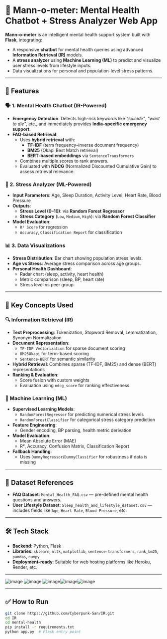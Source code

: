 # 🧠 Mann-o-meter: Mental Health Chatbot + Stress Analyzer Web App

**Mann-o-meter** is an intelligent mental health support system built with **Flask**, integrating:
- A responsive **chatbot** for mental health queries using advanced **Information Retrieval (IR)** models.
- A **stress analyzer** using **Machine Learning (ML)** to predict and visualize user stress levels from lifestyle inputs.
- Data visualizations for personal and population-level stress patterns.

---

## 🚀 Features

### 🗣️ 1. Mental Health Chatbot (IR-Powered)
- **Emergency Detection**: Detects high-risk keywords like *"suicide"*, *"want to die"*, etc., and immediately provides **India-specific emergency support**.
- **FAQ-based Retrieval**:
  - Uses **hybrid retrieval** with:
    - **TF-IDF** (term frequency–inverse document frequency)
    - **BM25** (Okapi Best Match retrieval)
    - **BERT-based embeddings** via `SentenceTransformers`
  - Combines multiple scores to rank answers.
  - Evaluated with **NDCG** (Normalized Discounted Cumulative Gain) to assess retrieval relevance.

### 🤖 2. Stress Analyzer (ML-Powered)
- **Input Parameters**: Age, Sleep Duration, Activity Level, Heart Rate, Blood Pressure
- **Outputs**:
  - **Stress Level (0–10)**: via **Random Forest Regressor**
  - **Stress Category** (`Low`, `Medium`, `High`): via **Random Forest Classifier**
- **Model Evaluation**:
  - `R² Score` for regression
  - `Accuracy`, `Classification Report` for classification

### 📊 3. Data Visualizations
- **Stress Distribution**: Bar chart showing population stress levels.
- **Age vs Stress**: Average stress comparison across age groups.
- **Personal Health Dashboard**:
  - Radar chart (sleep, activity, heart health)
  - Metric comparison (sleep, BP, heart rate)
  - Stress level vs peer group

---

## 🧠 Key Concepts Used

### 🔍 Information Retrieval (IR)
- **Text Preprocessing**: Tokenization, Stopword Removal, Lemmatization, Synonym Normalization
- **Document Representation**:
  - `TF-IDF Vectorization` for sparse document scoring
  - `BM25Okapi` for term-based scoring
  - `Sentence-BERT` for semantic similarity
- **Hybrid Retrieval**: Combines sparse (TF-IDF, BM25) and dense (BERT) representations
- **Ranking & Evaluation**:
  - Score fusion with custom weights
  - Evaluation using `ndcg_score` for ranking effectiveness

### 🤖 Machine Learning (ML)
- **Supervised Learning Models**:
  - `RandomForestRegressor` for predicting numerical stress levels
  - `RandomForestClassifier` for categorical stress category prediction
- **Feature Engineering**:
  - Gender encoding, BP parsing, health metric derivation
- **Model Evaluation**:
  - Mean Absolute Error (MAE)
  - R², Accuracy, Confusion Matrix, Classification Report
- **Fallback Handling**:
  - Uses `DummyRegressor`/`DummyClassifier` for robustness if data is missing

---

## 📂 Dataset References

- **FAQ Dataset**: `Mental_Health_FAQ.csv` — pre-defined mental health questions and answers.
- **User Lifestyle Dataset**: `Sleep_health_and_lifestyle_dataset.csv` — includes fields like `Age`, `Heart Rate`, `Blood Pressure`, etc.

---

## 🛠️ Tech Stack

- **Backend**: Python, Flask
- **Libraries**: `sklearn`, `nltk`, `matplotlib`, `sentence-transformers`, `rank_bm25`, `pandas`, `numpy`
- **Deployment-ready**: Suitable for web hosting platforms like Heroku, Render, etc.

---

![image](https://github.com/user-attachments/assets/d45b0aab-6317-4689-a637-262994cb9d67)
![image](https://github.com/user-attachments/assets/7bc86a58-78a7-4b69-b3d4-015b70f5f5a7)
![image](https://github.com/user-attachments/assets/9719a01a-e794-4eaa-bfee-2cb836170783)![image](https://github.com/user-attachments/assets/ae9dc69a-5a83-46c4-8700-28714ae85535)![image](https://github.com/user-attachments/assets/3620a070-2339-49db-833e-7ab42e7bc77b)



---

## ✅ How to Run

```bash
git clone https://github.com/Cyberpunk-San/IR.git
cd IR
cd mental-health
pip install -r requirements.txt
python app.py  # Flask entry point
